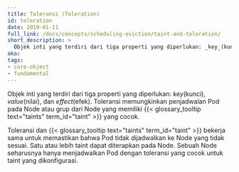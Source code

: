 ```yaml
---
title: Toleransi (Toleration)
id: toleration
date: 2019-01-11
full_link: /docs/concepts/scheduling-eviction/taint-and-toleration/
short_description: >
  Objek inti yang terdiri dari tiga properti yang diperlukan: _key_(kunci), _value_(nilai), dan _effect_(efek). Toleransi memungkinkan penjadwalan Pod pada Node atau grup dari Node yang memiliki taint yang cocok.
aka:
tags:
- core-object
- fundamental
---
```

  Objek inti yang terdiri dari tiga properti yang diperlukan: _key_(kunci), _value_(nilai), dan _effect_(efek). Toleransi memungkinkan penjadwalan Pod pada Node atau grup dari Node yang memiliki {{< glossary_tooltip text="taints" term_id="taint" >}} yang cocok.

<!--more-->

Toleransi dan {{< glossary_tooltip text="taints" term_id="taint" >}} bekerja sama untuk memastikan bahwa Pod tidak dijadwalkan ke Node yang tidak sesuai. Satu atau lebih taint dapat diterapkan pada Node. Sebuah Node seharusnya hanya menjadwalkan Pod dengan toleransi yang cocok untuk taint yang dikonfigurasi.
